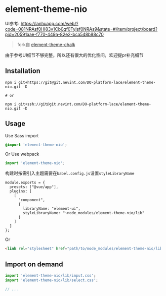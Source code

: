 # element-theme-nio

UI参考: https://lanhuapp.com/web/?code=081NRAsf0HI83v1Cb0qf0TyIsf0NRAs9&state=#/item/project/board?pid=20591aae-f770-449a-82e2-bca548b88c70

> fork自 [element-theme-chalk](https://github.com/ElementUI/theme-chalk)

由于参考UI细节不够完整，所以还有很大的优化空间，欢迎提pr补充细节

## Installation
```shell
npm i git+https://git@git.nevint.com/DO-platform-lace/element-theme-nio.git -D

# or

npm i git+ssh://git@git.nevint.com/DO-platform-lace/element-theme-nio.git -D
```

## Usage

Use Sass import
```css
@import 'element-theme-nio';
```

Or Use webpack
```javascript
import 'element-theme-nio';
```

构建时按需引入主题需要在`babel.config.js`设置`styleLibraryName`
```
module.exports = {
  presets: ["@vue/app"],
  plugins: [
    [
      "component",
      {
        libraryName: "element-ui",
        styleLibraryName: "~node_modules/element-theme-nio/lib"
      }
    ]
  ]
};
```

Or
```html
<link rel="stylesheet" href="path/to/node_modules/element-theme-nio/lib/index.css">
```

##  Import on demand
```javascript
import 'element-theme-nio/lib/input.css';
import 'element-theme-nio/lib/select.css';

// ...
```
